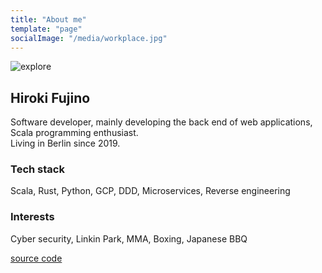 ```yaml
---
title: "About me"
template: "page"
socialImage: "/media/workplace.jpg"
---
```


![explore](/media/explore.jpg)

## Hiroki Fujino
Software developer, mainly developing the back end of web applications, Scala programming enthusiast.  
Living in Berlin since 2019.

### Tech stack
Scala, Rust, Python, GCP, DDD, Microservices, Reverse engineering

### Interests
Cyber security, Linkin Park, MMA, Boxing, Japanese BBQ

[source code](https://github.com/Hiroki6/hiroki-site)